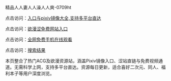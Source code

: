 精品人人妻人人澡人人爽-0709ht

点击访问：<a href="https://heiliaoxwd5i8.pages.dev">入口与pixiv镜像大全,支持多平台直达</a>

点击访问：<a href="https://heiliaowt0d7p.pages.dev">欲漫涩免费网站入口</a>

点击访问：<a href="https://heiliaoga6s9v.pages.dev">全网免费手机在线观看</a>

点击访问：<a href="https://heiliaoow5kzm.pages.dev">搜索结果</a>

<p>本页整合了热门ACG及欲漫资源站，涵盖Pixiv镜像入口、涩站直链与免费视频通道。无需科学上网，支持多平台直达。资源每日更新，适合喜好二次元、同人、福利本子等用户深度浏览。</p>

<span style="display:none;">[Canonical link](）</span>

